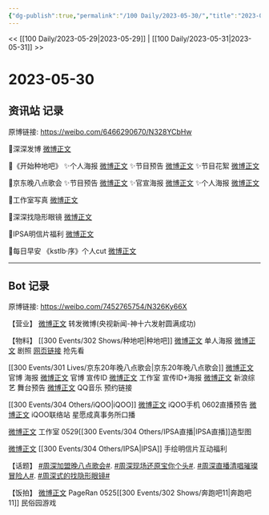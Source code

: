 ```yaml
---
{"dg-publish":true,"permalink":"/100 Daily/2023-05-30/","title":"2023-05-30","created":"2023-05-31T12:08:41.176+08:00","updated":"2023-05-31T12:12:49.668+08:00"}
---
```



<< [[100 Daily/2023-05-29\|2023-05-29]] | [[100 Daily/2023-05-31\|2023-05-31]] >>

# 2023-05-30

## 资讯站 记录

原博链接: https://weibo.com/6466290670/N328YCbHw

🌟深深发博 [微博正文](https://weibo.com/6466290670/4907051027796252)

🌟《开始种地吧》
✨个人海报 [微博正文](https://weibo.com/6466290670/4907037526592891)
✨节目预告 [微博正文](https://weibo.com/6466290670/4907102210101870)
✨节目花絮 [微博正文](https://weibo.com/6466290670/4907106467320078)

🌟京东晚八点歌会
✨节目预告 [微博正文](https://weibo.com/6466290670/4907051404235510)
✨官宣海报 [微博正文](https://weibo.com/6466290670/4907052071915838)
✨个人海报 [微博正文](https://weibo.com/6466290670/4907052919687674)

🌟工作室写真 [微博正文](https://weibo.com/6466290670/4907029037056465)

🌟深深找隐形眼镜 [微博正文](https://weibo.com/6466290670/4907176642481999)

🌟IPSA明信片福利 [微博正文](https://weibo.com/6466290670/4907176932412715)

🌟每日早安
《kstlb·序》个人cut [微博正文](https://weibo.com/6466290670/4907020467045737)

---
## Bot 记录

原博链接: https://weibo.com/7452765754/N326Ky66X

【营业】
[微博正文](http://weibo.com/1736988591/N2XpyALzF) 转发微博(央视新闻-神十六发射圆满成功)

【物料】
[[300 Events/302 Shows/种地吧\|种地吧]]
[微博正文](https://weibo.com/7781218487/N2X2BcJ6k) 单人海报
[微博正文](http://weibo.com/7781218487/N2XqIEwAv) 剧照
[网页链接](https://weibo.cn/sinaurl?u=http%3A%2F%2Fm.iqiyi.com%2Fv_15jvtpgmn98.html%3Fp1%3D2_22_221%26_psc%3Dfbc1df86274f408f972a8d44dbdbe203%26social_platform%3Dweibo) 抢先看

[[300 Events/301 Lives/京东20年晚八点歌会\|京东20年晚八点歌会]]
[微博正文](http://weibo.com/1717871843/N2XcrpdBE) 官博 海报
[微博正文](https://weibo.com/1717871843/N2XqEwnOG) 官博 宣传ID
[微博正文](http://weibo.com/7478855230/N2XrxxnJy) 工作室 宣传ID+海报
[微博正文](http://weibo.com/1878335471/N2XwUxtey) 新浪综艺 舞台预告
[微博正文](http://weibo.com/2169129705/N30bx7Z7N) QQ音乐 预约链接

[[300 Events/304 Others/iQOO\|iQOO]]
[微博正文](http://weibo.com/6960161079/N2XvNavVA) iQOO手机 0602直播预告
[微博正文](http://weibo.com/6378846558/N2XO6p1E6) iQOO联络站 星愿成真事务所口播

[微博正文](http://weibo.com/7478855230/N2WPYtjdZ) 工作室 0529[[300 Events/304 Others/IPSA直播\|IPSA直播]]造型图

[微博正文](http://weibo.com/1851789841/N30DIFfrq) [[300 Events/304 Others/IPSA\|IPSA]] 手绘明信片互动福利

【话题】
[#周深加盟晚八点歌会#](https://s.weibo.com/weibo?q=%23%E5%91%A8%E6%B7%B1%E5%8A%A0%E7%9B%9F%E6%99%9A%E5%85%AB%E7%82%B9%E6%AD%8C%E4%BC%9A%23).
[#周深现场还原宝你个头#](https://s.weibo.com/weibo?q=%23%E5%91%A8%E6%B7%B1%E7%8E%B0%E5%9C%BA%E8%BF%98%E5%8E%9F%E5%AE%9D%E4%BD%A0%E4%B8%AA%E5%A4%B4%23).
[#周深直播清唱璀璨冒险人#](https://s.weibo.com/weibo?q=%23%E5%91%A8%E6%B7%B1%E7%9B%B4%E6%92%AD%E6%B8%85%E5%94%B1%E7%92%80%E7%92%A8%E5%86%92%E9%99%A9%E4%BA%BA%23).
[#周深式的找隐形眼镜#](https://s.weibo.com/weibo?q=%23%E5%91%A8%E6%B7%B1%E5%BC%8F%E7%9A%84%E6%89%BE%E9%9A%90%E5%BD%A2%E7%9C%BC%E9%95%9C%23)

【饭拍】
[微博正文](https://weibo.com/7633014126/4907181189368212) PageRan 0525[[300 Events/302 Shows/奔跑吧11\|奔跑吧11]] 民俗园游戏
